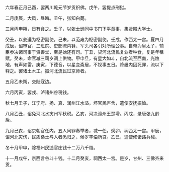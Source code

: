 六年春正月己酉，罢两川乾元节岁贡织佛。戊午，罢提点刑狱。

二月庚辰，大风，昼晦。壬午，张知白薨。

三月丙申朔，日有食之。壬子，以张士逊同中书门下平章事、集贤殿大学士。

癸丑，以姜遵为枢密副使。己未，以范雍为枢密副使。壬戌，作西太一宫。夏四月戊辰，诏审官、三班院、吏部流内铨、军头司各引对所理公事。自帝为皇太子，辅臣参决诸司事于资善堂，至是始还有司。丁丑，贷河北流民复业者种食，复是年租赋。癸未，命官减三司岁调上供物。甲申旦，有星大如斗，自北流至西南，光烛地，有声如雷。庚寅，下德音，以星变斋居，不视事五日。降畿内囚死罪，流以下释之。罢诸土木工。振河北流民过京师者。

五月乙未朔，交阯寇边。

六月丙寅，罢戎、泸诸州谷税钱。

秋七月壬子，江宁府、扬、真、润州江水溢，坏官民庐舍，遣使安抚振恤。

八月乙丑，诏免河北水灾州军秋税。乙亥，河决澶州王楚埽。丙戌，录唐张九龄后。

九月己亥，诏京朝官任内，五人同罪奏举者，减一任。癸卯，祠西太一宫。甲辰，诏河北灾伤，民质桑土与人者悉归之，候岁丰偿所贷。乙巳，遣使修诸路兵械。

冬十月甲申，除福州民逋官庄钱十二万八千缗。

十一月戊午，京西言谷斗十钱。十二月癸亥，祠西太一宫。是岁，甘州、三佛齐来贡。